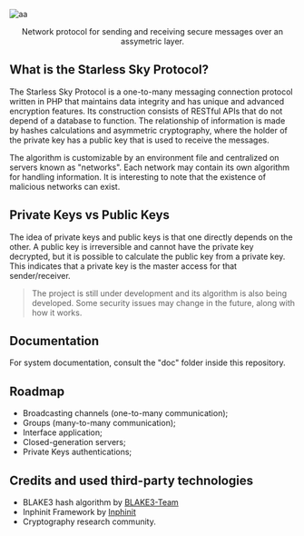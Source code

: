 ![aa](https://i.imgur.com/69IIaFR.png)

<p align=center>Network protocol for sending and receiving secure messages over an assymetric layer.</p>

## What is the Starless Sky Protocol?

The Starless Sky Protocol is a one-to-many messaging connection protocol written in PHP that maintains data integrity and has unique and advanced encryption features. Its construction consists of RESTful APIs that do not depend of a database to function. The relationship of information is made by hashes calculations and asymmetric cryptography, where the holder of the private key has a public key that is used to receive the messages.

The algorithm is customizable by an environment file and centralized on servers known as "networks". Each network may contain its own algorithm for handling information. It is interesting to note that the existence of malicious networks can exist.

## Private Keys vs Public Keys

The idea of private keys and public keys is that one directly depends on the other. A public key is irreversible and cannot have the private key decrypted, but it is possible to calculate the public key from a private key. This indicates that a private key is the master access for that sender/receiver.

> The project is still under development and its algorithm is also being developed. Some security issues may change in the future, along with how it works.

## Documentation

For system documentation, consult the "doc" folder inside this repository.

## Roadmap

- Broadcasting channels (one-to-many communication);
- Groups (many-to-many communication);
- Interface application;
- Closed-generation servers;
- Private Keys authentications;

## Credits and used third-party technologies

- BLAKE3 hash algorithm by [BLAKE3-Team](https://github.com/BLAKE3-team/BLAKE3)
- Inphinit Framework by [Inphinit](https://github.com/inphinit/inphinit)
- Cryptography research community.
